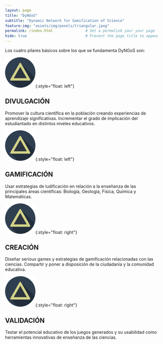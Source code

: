 ```yaml
---
layout: page
title: "DyNGoS" 
subtitle: "Dynamic Network for Gamification of Science"   
feature-img: "assets/img/pexels/triangular.jpeg" 
permalink: /index.html               # Set a permalink your your page
hide: true                           # Prevent the page title to appear in the navbar
---
```



Los cuatro pilares básicos sobre los que se fundamenta DyNGoS son: 


![Triangle](assets/img/triangle2.png){:style="float: left"} 
## DIVULGACIÓN
Promover la cultura científica en la población creando experiencias de aprendizaje significativas. Incrementar el grado de implicación del estudiantado en distintos niveles educativos. 

![Triangle](assets/img/triangle2.png){:style="float: left"}
## GAMIFICACIÓN
Usar estrategias de ludificación en relación a la enseñanza de las principales áreas científicas: Biología, Geología, Física, Química y Matemáticas. 

![Triangle](assets/img/triangle2.png){:style="float: right"}
## CREACIÓN
Diseñar serious games y estrategias de gamificación relacionadas con las ciencias. Compartir y poner a disposición de la ciudadanía y la comunidad educativa.

![Triangle](assets/img/triangle2.png){:style="float: right"} 
## VALIDACIÓN
Testar el potencial educativo de los juegos generados y su usabilidad como herramientas innovativas de enseñanza de las ciencias. 


